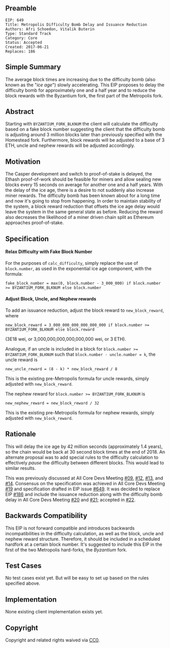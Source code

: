 ## Preamble

    EIP: 649
    Title: Metropolis Difficulty Bomb Delay and Issuance Reduction
    Authors: Afri Schoedon, Vitalik Buterin
    Type: Standard Track
    Category: Core
    Status: Accepted
    Created: 2017-06-21
    Replaces: 186

## Simple Summary
The average block times are increasing due to the difficulty bomb (also known as the "_ice age_") slowly accelerating. This EIP proposes to delay the difficulty bomb for approximately one and a half year and to reduce the block rewards with the Byzantium fork, the first part of the Metropolis fork.

## Abstract
Starting with `BYZANTIUM_FORK_BLKNUM` the client will calculate the difficulty based on a fake block number suggesting the client that the difficulty bomb is adjusting around 3 million blocks later than previously specified with the Homestead fork. Furthermore, block rewards will be adjusted to a base of 3 ETH, uncle and nephew rewards will be adjusted accordingly.

## Motivation
The Casper development and switch to proof-of-stake is delayed, the Ethash proof-of-work should be feasible for miners and allow sealing new blocks every 15 seconds on average for another one and a half years. With the delay of the ice age, there is a desire to not suddenly also increase miner rewards. The difficulty bomb has been known about for a long time and now it's going to stop from happening. In order to maintain stability of the system, a block reward reduction that offsets the ice age delay would leave the system in the same general state as before. Reducing the reward also decreases the likelihood of a miner driven chain split as Ethereum approaches proof-of-stake.

## Specification
#### Relax Difficulty with Fake Block Number
For the purposes of `calc_difficulty`, simply replace the use of `block.number`, as used in the exponential ice age component, with the formula:

    fake_block_number = max(0, block.number - 3_000_000) if block.number >= BYZANTIUM_FORK_BLKNUM else block.number

#### Adjust Block, Uncle, and Nephew rewards
To add an issuance reduction, adjust the block reward to `new_block_reward`, where

    new_block_reward = 3_000_000_000_000_000_000 if block.number >= BYZANTIUM_FORK_BLKNUM else block.reward

(3E18 wei, or 3,000,000,000,000,000,000 wei, or 3 ETH).

Analogue, if an uncle is included in a block for `block.number >= BYZANTIUM_FORK_BLKNUM` such that `block.number - uncle.number = k`, the uncle reward is

    new_uncle_reward = (8 - k) * new_block_reward / 8

This is the existing pre-Metropolis formula for uncle rewards, simply adjusted with `new_block_reward`.

The nephew reward for `block.number >= BYZANTIUM_FORK_BLKNUM` is

    new_nephew_reward = new_block_reward / 32

This is the existing pre-Metropolis formula for nephew rewards, simply adjusted with `new_block_reward`.

## Rationale
This will delay the ice age by 42 million seconds (approximately 1.4 years), so the chain would be back at 30 second block times at the end of 2018. An alternate proposal was to add special rules to the difficulty calculation to effectively _pause_ the difficulty between different blocks. This would lead to similar results.

This was previously discussed at All Core Devs Meeting [#09](https://github.com/ethereum/pm/blob/master/All%20Core%20Devs%20Meetings/Meeting%209.md#metropolis-timing-and-roadmap-discussion), [#12](https://github.com/ethereum/pm/blob/master/All%20Core%20Devs%20Meetings/Meeting%2012.md#5-metropolis-update), [#13](https://github.com/ethereum/pm/blob/master/All%20Core%20Devs%20Meetings/Meeting%2013.md#3-eip-186-reduce-eth-issuance-before-proof-of-stake-hudson), and [#14](https://github.com/ethereum/pm/blob/master/All%20Core%20Devs%20Meetings/Meeting%2014.md#1-eip-186-reduce-eth-issuance-before-proof-of-stake-core-devs). Consensus on the specification was achieved in All Core Devs Meeting [#19](https://github.com/ethereum/pm/blob/master/All%20Core%20Devs%20Meetings/Meeting%2019.md) and specification drafted in EIP issue [#649](https://github.com/ethereum/EIPs/issues/649). It was decided to replace EIP [#186](https://github.com/ethereum/EIPs/issues/186) and include the issuance reduction along with the difficulty bomb delay in All Core Devs Meeting [#20](#) and [#21](#); accepted in [#22](#).

## Backwards Compatibility
This EIP is not forward compatible and introduces backwards incompatibilities in the difficulty calculation, as well as the block, uncle and nephew reward structure. Therefore, it should be included in a scheduled hardfork at a certain block number. It's suggested to include this EIP in the first of the two Metropolis hard-forks, the _Byzantium_ fork.

## Test Cases
No test cases exist yet. But will be easy to set up based on the rules specified above.

## Implementation
None existing client implementation exists yet.

## Copyright
Copyright and related rights waived via [CC0](https://creativecommons.org/publicdomain/zero/1.0/).

